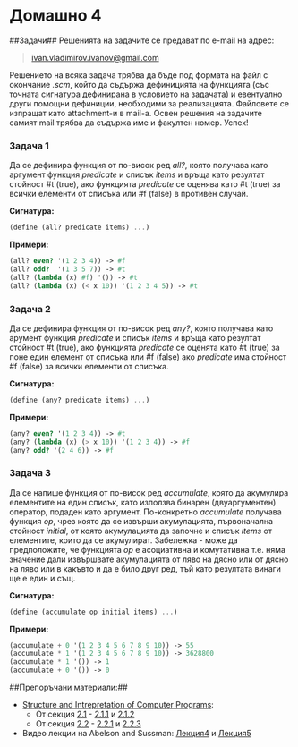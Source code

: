 Домашно 4
===========

##Задачи##
Решенията на задачите се предават по e-mail на адрес:

> ivan.vladimirov.ivanov@gmail.com

Решението на всяка задача трябва да бъде под формата на файл с окончание *.scm*, който да съдържа дефиницията на функцията (със точната сигнатура дефинирана в условието на задачата) и евентуално други помощни дефиниции, необходими за реализацията. Файловете се изпращат като attachment-и в mail-a. Освен решения на задачите самият mail трябва да съдържа име и факултен номер. Успех!


### Задача 1 ###
Да се дефинира функция от по-висок ред *all?*, която получава като аргумент функция *predicate* и списък *items* и връща като резултат стойност #t (true), ако функцията *predicate* се оценява като #t (true) за всички елементи от списъка или #f (false) в противен случай.

**Сигнатура:**
```scheme
(define (all? predicate items) ...)
```

**Примери:**
```scheme
(all? even? '(1 2 3 4)) -> #f
(all? odd?  '(1 3 5 7)) -> #t
(all? (lambda (x) #f) '()) -> #t
(all? (lambda (x) (< x 10)) '(1 2 3 4 5)) -> #t
```

### Задача 2 ###
Да се дефинира функция от по-висок ред *any?*, която получава като арумент функция *predicate* и списък *items* и връща като резултат стойност #t (true), ако функцията *predicate* се оценята като #t (true) за поне един елемент от списъка или #f (false) ако *predicate* има стойност #f (false) за всички елементи от списъка.

**Сигнатура:**
```scheme
(define (any? predicate items) ...)
```

**Примери:**
```scheme
(any? even? '(1 2 3 4)) -> #t
(any? (lambda (x) (> x 10)) '(1 2 3 4)) -> #f
(any? odd? '(2 4 6)) -> #f
```

### Задача 3 ###
Да се напише функция от по-висок ред *accumulate*, която да акумулира елементите на един списък, като използва бинарен (двуаргументен) оператор, подаден като аргумент. По-конкретно *accumulate* получава функция *op*, чрез която да се извърши акумулацията, първоначална стойност *initial*, от която акумулацията да започне и списък *items* от елементите, които да се акумулират. Забележка - може да предположите, че функцията *op* е асоциативна и комутативна т.е. няма значение дали извършвате акумулацията от ляво на дясно или от дясно на ляво или в какъвто и да е било друг ред, тъй като резултата винаги ще е един и същ.

**Сигнатура:**
```scheme
(define (accumulate op initial items) ...)
```

**Примери:**
```scheme
(accumulate + 0 '(1 2 3 4 5 6 7 8 9 10)) -> 55
(accumulate * 1 '(1 2 3 4 5 6 7 8 9 10)) -> 3628800
(accumulate * 1 '()) -> 1
(accumulate + 0 '()) -> 0
```

##Препоръчани материали:##

* [Structure and Intrepretation of Computer Programs](http://mitpress.mit.edu/sicp/full-text/book/book.html):
    * От секция [2.1](http://mitpress.mit.edu/sicp/full-text/book/book-Z-H-14.html#%_sec_2.1) - [2.1.1](http://mitpress.mit.edu/sicp/full-text/book/book-Z-H-14.html#%_sec_2.1.1) и [2.1.2](http://mitpress.mit.edu/sicp/full-text/book/book-Z-H-14.html#%_sec_2.1.2)
    * От секция [2.2](http://mitpress.mit.edu/sicp/full-text/book/book-Z-H-15.html#%_sec_2.2) - [2.2.1](http://mitpress.mit.edu/sicp/full-text/book/book-Z-H-15.html#%_sec_2.2.1) и [2.2.3](http://mitpress.mit.edu/sicp/full-text/book/book-Z-H-15.html#%_sec_2.2.3)
* Видео лекции на Abelson and Sussman: [Лекция4](http://www.youtube.com/watch?v=ymsbTVLbyN4) и [Лекция5](http://www.youtube.com/watch?v=2QgZVYI3tDs)


